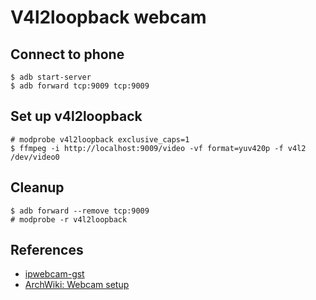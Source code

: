 # V4l2loopback webcam

## Connect to phone

```
$ adb start-server
$ adb forward tcp:9009 tcp:9009
```

## Set up v4l2loopback

```
# modprobe v4l2loopback exclusive_caps=1
$ ffmpeg -i http://localhost:9009/video -vf format=yuv420p -f v4l2 /dev/video0
```

## Cleanup

```
$ adb forward --remove tcp:9009
# modprobe -r v4l2loopback
```

## References

- [ipwebcam-gst](https://github.com/agarciadom/ipwebcam-gst)
- [ArchWiki: Webcam setup](https://wiki.archlinux.org/title/Webcam_setup)
